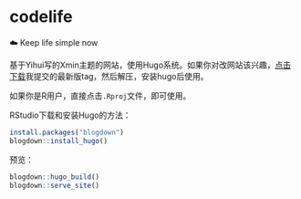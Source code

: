 # codelife
 :cloud: Keep life simple now

基于Yihui写的Xmin主题的网站，使用Hugo系统。如果你对改网站该兴趣，[点击下载](https://github.com/ShixiangWang/codelife/releases)我提交的最新版tag，然后解压，安装hugo后使用。

如果你是R用户，直接点击`.Rproj`文件，即可使用。

RStudio下载和安装Hugo的方法：

```r
install.packages("blogdown")
blogdown::install_hugo()
```

预览：
```r
blogdown::hugo_build()
blogdown::serve_site()
```
